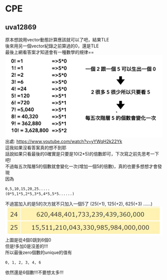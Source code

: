 # CPE

## uva12869
原本想說用vector動態計算應該就可以了吧，結果TLE   
後來用另一個vector紀錄之前算過的0，還是TLE  
最後上網看答案才知道會有一種數學的規律==  
![image](%E6%95%B8%E5%AD%B8%E8%A6%8F%E5%BE%8B.png)
出處: https://www.youtube.com/watch?v=yYWqH2k22Yk  
這我如果沒看答案真的想不到耶  
話說如果只看最後的0確實是只要是10(2*5)的倍數即可，下次寫之前先思考一下吧!  
不過每五次階層5的個數就會變化一次(增加一個5的倍數)，真的也要多想想才會發現  
因為  
```
0,5,10,15,20,25.....  
(0*5,1*5,2*5,3*5,4*5,5*5......)  
```
不過當加入的是5的次方就不只加入一個5了
(25(+1), 125(+2), 625(+3) ......)
![image](多出一個零.JPG)  
上圖是從4個0跳到6個0  
但是!多加0是沒差的!!!  
所以最後zero個數的unique的值有  
```
0, 1, 2, 3, 4, 6
```
依然還是6個數!!!不要想太多!!!  
